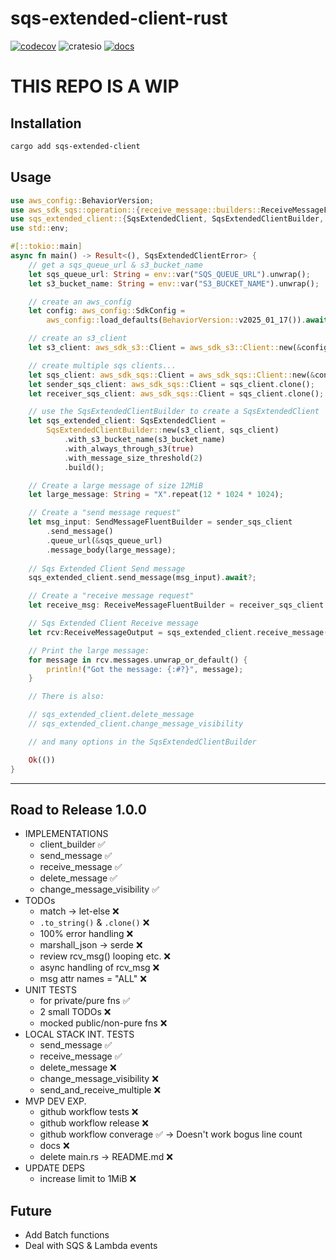 # sqs-extended-client-rust

[![codecov](https://codecov.io/gh/jem-davies/sqs-extended-client-rust/graph/badge.svg?token=81XM8DODBX)](https://codecov.io/gh/jem-davies/sqs-extended-client-rust)
![cratesio](https://img.shields.io/crates/v/sqs-extended-client.svg)
[![docs](https://docs.rs/sqs-extended-client/badge.svg)](https://docs.rs/sqs-extended-client/)

# THIS REPO IS A WIP

## Installation

```sh
cargo add sqs-extended-client
```

## Usage

```rust
use aws_config::BehaviorVersion;
use aws_sdk_sqs::operation::{receive_message::builders::ReceiveMessageFluentBuilder, send_message::builders::SendMessageFluentBuilder};
use sqs_extended_client::{SqsExtendedClient, SqsExtendedClientBuilder, SqsExtendedClientError};
use std::env;

#[::tokio::main]
async fn main() -> Result<(), SqsExtendedClientError> {
    // get a sqs_queue_url & s3_bucket_name
    let sqs_queue_url: String = env::var("SQS_QUEUE_URL").unwrap();
    let s3_bucket_name: String = env::var("S3_BUCKET_NAME").unwrap();

    // create an aws_config
    let config: aws_config::SdkConfig =
        aws_config::load_defaults(BehaviorVersion::v2025_01_17()).await;

    // create an s3_client
    let s3_client: aws_sdk_s3::Client = aws_sdk_s3::Client::new(&config);

    // create multiple sqs clients...
    let sqs_client: aws_sdk_sqs::Client = aws_sdk_sqs::Client::new(&config);
    let sender_sqs_client: aws_sdk_sqs::Client = sqs_client.clone();
    let receiver_sqs_client: aws_sdk_sqs::Client = sqs_client.clone();

    // use the SqsExtendedClientBuilder to create a SqsExtendedClient
    let sqs_extended_client: SqsExtendedClient =
        SqsExtendedClientBuilder::new(s3_client, sqs_client)
            .with_s3_bucket_name(s3_bucket_name)
            .with_always_through_s3(true)
            .with_message_size_threshold(2)
            .build();

    // Create a large message of size 12MiB
    let large_message: String = "X".repeat(12 * 1024 * 1024);

    // Create a "send message request" 
    let msg_input: SendMessageFluentBuilder = sender_sqs_client
        .send_message()
        .queue_url(&sqs_queue_url)
        .message_body(large_message);
    
    // Sqs Extended Client Send message
    sqs_extended_client.send_message(msg_input).await?;

    // Create a "receive message request" 
    let receive_msg: ReceiveMessageFluentBuilder = receiver_sqs_client.receive_message().queue_url(sqs_queue_url);

    // Sqs Extended Client Receive message
    let rcv:ReceiveMessageOutput = sqs_extended_client.receive_message(receive_msg).await?;

    // Print the large message:
    for message in rcv.messages.unwrap_or_default() {
        println!("Got the message: {:#?}", message);
    }

    // There is also: 

    // sqs_extended_client.delete_message
    // sqs_extended_client.change_message_visibility

    // and many options in the SqsExtendedClientBuilder

    Ok(())
}
```

--------------------------------------------------------------------------------

## Road to Release 1.0.0

- IMPLEMENTATIONS
    - client_builder                ✅
    - send_message                  ✅
    - receive_message               ✅
    - delete_message                ✅
    - change_message_visibility     ✅
- TODOs                               
    - match -> let-else             ❌
    - `.to_string()` & `.clone()`   ❌
    - 100% error handling           ❌
    - marshall_json -> serde        ❌
    - review rcv_msg() looping etc. ❌
    - async handling of rcv_msg     ❌
    - msg attr names = "ALL"        ❌
- UNIT TESTS
    - for private/pure fns          ✅
    - 2 small TODOs                 ❌
    - mocked public/non-pure fns    ❌
- LOCAL STACK INT. TESTS            
    - send_message                  ✅
    - receive_message               ✅
    - delete_message                ❌
    - change_message_visibility     ❌
    - send_and_receive_multiple     ❌
- MVP DEV EXP. 
    - github workflow tests         ❌
    - github workflow release       ❌
    - github workflow converage     ✅ -> Doesn't work bogus line count 
    - docs                          ❌
    - delete main.rs -> README.md   ❌
- UPDATE DEPS
    - increase limit to 1MiB        ❌

## Future

- Add Batch functions
- Deal with SQS & Lambda events

